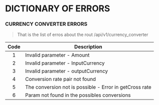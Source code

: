 # DICTIONARY OF ERRORS

[//]: # (### COMMON ERROR)

### CURRENCY CONVERTER ERRORS

> That is the list of erros about the rout /api/v1/currency_converter

| Code | Description                                             |
|:----:|---------------------------------------------------------|
|  1   | Invalid parameter - Amount                              |
|  2   | Invalid parameter - InputCurrency                       |
|  3   | Invalid parameter - outputCurrency                      |
|  4   | Conversion rate pair not found                          |
|  5   | The conversion not is possible - Error in getCross rate |
|  6   | Param not found in the possibles conversions            |
